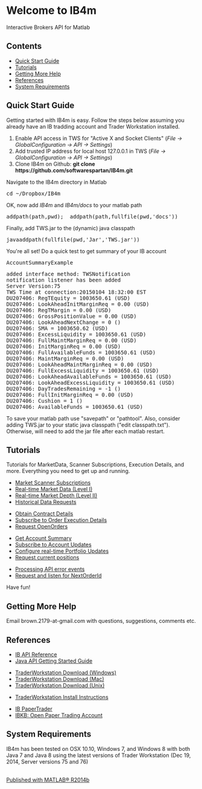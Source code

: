 <html><head>
      <meta http-equiv="Content-Type" content="text/html; charset=utf-8">
      <link rel="stylesheet" type="text/css" href="README.css">
<meta name="generator" content="MATLAB 8.4"><link rel="schema.DC" href="http://purl.org/dc/elements/1.1/"><meta name="DC.date" content="2015-01-04"><meta name="DC.source" content="index.m"><style type="text/css">
  </style></head><body><div class="content"><h1>Welcome to IB4m</h1><p>Interactive Brokers API for Matlab</p><h2>Contents</h2><div><ul><li><a href="#1">Quick Start Guide</a></li><li><a href="#7">Tutorials</a></li><li><a href="#9">Getting More Help</a></li><li><a href="#10">References</a></li><li><a href="#11">System Requirements</a></li></ul></div><h2>Quick Start Guide<a name="1"></a></h2><p>Getting started with IB4m is easy.  Follow the steps below assuming you already have an IB tradding account and Trader Workstation installed.</p><div><ol><li>Enable API access in TWS for "Active X and Socket Clients" (<i>File -&gt; GlobalConfiguration -&gt; API -&gt; Settings</i>)</li><li>Add trusted IP address for local host 127.0.0.1 in TWS (<i>File -&gt; GlobalConfiguration -&gt; API -&gt; Settings</i>)</li><li>Clone IB4m on Github: <b>git clone https://github.com/softwarespartan/IB4m.git</b></li></ol></div><p>Navigate to the IB4m directory in Matlab</p><pre class="codeinput">cd <span class="string">~/Dropbox/IB4m</span>
</pre><p>OK, now add <i>IB4m</i> and <i>IB4m/docs</i> to your matlab path</p><pre class="codeinput">addpath(path,pwd);  addpath(path,fullfile(pwd,<span class="string">'docs'</span>))
</pre><p>Finally, add TWS.jar to the (dynamic) java classpath</p><pre class="codeinput">javaaddpath(fullfile(pwd,<span class="string">'Jar'</span>,<span class="string">'TWS.jar'</span>))
</pre><p>You're all set!  Do a quick test to get summary of your IB account</p><pre class="codeinput">AccountSummaryExample
</pre><pre class="codeoutput">added interface method: TWSNotification
notification listener has been added
Server Version:75
TWS Time at connection:20150104 18:32:00 EST
DU207406: RegTEquity = 1003650.61 (USD)
DU207406: LookAheadInitMarginReq = 0.00 (USD)
DU207406: RegTMargin = 0.00 (USD)
DU207406: GrossPositionValue = 0.00 (USD)
DU207406: LookAheadNextChange = 0 ()
DU207406: SMA = 1003650.62 (USD)
DU207406: ExcessLiquidity = 1003650.61 (USD)
DU207406: FullMaintMarginReq = 0.00 (USD)
DU207406: InitMarginReq = 0.00 (USD)
DU207406: FullAvailableFunds = 1003650.61 (USD)
DU207406: MaintMarginReq = 0.00 (USD)
DU207406: LookAheadMaintMarginReq = 0.00 (USD)
DU207406: FullExcessLiquidity = 1003650.61 (USD)
DU207406: LookAheadAvailableFunds = 1003650.61 (USD)
DU207406: LookAheadExcessLiquidity = 1003650.61 (USD)
DU207406: DayTradesRemaining = -1 ()
DU207406: FullInitMarginReq = 0.00 (USD)
DU207406: Cushion = 1 ()
DU207406: AvailableFunds = 1003650.61 (USD)
</pre><p>To save your matlab path use "savepath" or "pathtool". Also, consider adding TWS.jar to your static java classpath ("edit classpath.txt"). Otherwise, will need to add the jar file after each matlab restart.</p><h2>Tutorials<a name="7"></a></h2><p>Tutorials for MarketData, Scanner Subscriptions, Execution Details, and more.  Everything you need to get up and running.</p><div><ul><li><a href="http://softwarespartan.github.io/IB4m/docs/html/ScannerSubscriptionExample.html">Market Scanner Subscriptions</a></li><li><a href="http://softwarespartan.github.io/IB4m/docs/html/MarketDataExample.html">Real-time Market Data (Level I)</a></li><li><a href="http://softwarespartan.github.io/IB4m/docs/html/MarketDepthExample.html">Real-time Market Depth (Level II)</a></li><li><a href="http://softwarespartan.github.io/IB4m/docs/html/HistoricalDataExample.html">Historical Data Requests</a></li></ul></div><div><ul><li><a href="http://softwarespartan.github.io/IB4m/docs/html/ContractDetailsExample.html">Obtain Contract Details</a></li><li><a href="http://softwarespartan.github.io/IB4m/docs/html/ExecutionDetailsExample.html">Subscribe to Order Execution Details</a></li><li><a href="http://softwarespartan.github.io/IB4m/docs/html/OpenOrdersExample.html">Request OpenOrders</a></li></ul></div><div><ul><li><a href="http://softwarespartan.github.io/IB4m/docs/html/AccountSummaryExample.html">Get Account Summary</a></li><li><a href="http://softwarespartan.github.io/IB4m/docs/html/AccountUpdatesExample.html">Subscribe to Account Updates</a></li><li><a href="http://softwarespartan.github.io/IB4m/docs/html/PortfolioUpdateExample.html">Configure real-time Portfolio Updates</a></li><li><a href="http://softwarespartan.github.io/IB4m/docs/html/PositionsExample.html">Request current positions</a></li></ul></div><div><ul><li><a href="http://softwarespartan.github.io/IB4m/docs/html/ErrorExample.html">Processing API error events</a></li><li><a href="http://softwarespartan.github.io/IB4m/docs/html/NextOrderIdExample.html">Request and listen for NextOrderId</a></li></ul></div><p>Have fun!</p><h2>Getting More Help<a name="9"></a></h2><p>Email brown.2179-at-gmail.com with questions, suggestions, comments etc.</p><h2>References<a name="10"></a></h2><div><ul><li><a href="http://www.interactivebrokers.com/download/newMark/PDFs/APIprintable.pdf">IB API Reference</a></li><li><a href="https://www.interactivebrokers.com/download/JavaAPIGettingStarted.pdf">Java API Getting Started Guide</a></li></ul></div><div><ul><li><a href="https://www.interactivebrokers.com/en/?f=%2Fen%2Fcontrol%2Fsystemstandalone.php%3Fos%3Dwin%26amp%3Bib_entity%3D">TraderWorkstation Download (Windows)</a></li><li><a href="https://www.interactivebrokers.com/en/?f=%2Fen%2Fcontrol%2Fsystemstandalone.php%3Fos%3Dmac%26amp%3Bib_entity%3D">TraderWorkstation Download (Mac)</a></li><li><a href="https://www.interactivebrokers.com/en/?f=%2Fen%2Fcontrol%2Fsystemstandalone.php%3Fos%3Dunix%26amp%3Bib_entity%3D">TraderWorkstation Download (Unix)</a></li></ul></div><div><ul><li><a href="https://www.interactivebrokers.com/en/?f=%2Fen%2Fsoftware%2FinstallationInstructions.php">TraderWorkstation Install Instructions</a></li></ul></div><div><ul><li><a href="https://www.interactivebrokers.com/en/index.php?f=tws&amp;p=papertrader">IB PaperTrader</a></li><li><a href="http://ibkb.interactivebrokers.com/node/663">IBKB: Open Paper Trading Account</a></li></ul></div><h2>System Requirements<a name="11"></a></h2><p>IB4m has been tested on OSX 10.10, Windows 7, and Windows 8 with both Java 7 and Java 8 using the latest versions of Trader Workstation (Dec 19, 2014, Server versions 75 and 76)</p><p class="footer"><br><a href="http://www.mathworks.com/products/matlab/">Published with MATLAB&reg; R2014b</a><br></p></div>
</body></html>
